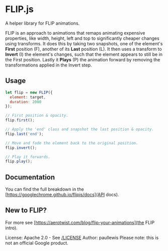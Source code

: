 # FLIP.js

A helper library for FLIP animations.

FLIP is an approach to animations that remaps animating expensive properties, like width, height, left and top to significantly cheaper changes using transforms. It does this by taking two snapshots, one of the element's **First** position (F), another of its **Last** position (L). It then uses a transform to **Invert** (I) the element's changes, such that the element appears to still be in the First position. Lastly it **Plays** (P) the animation forward by removing the transformations applied in the Invert step.

## Usage

```javascript
let flip = new FLIP({
  element: target,
  duration: 2000
});

// First position & opacity.
flip.first();

// Apply the 'end' class and snapshot the last position & opacity.
flip.last('end');

// Move and fade the element back to the original position.
flip.invert();

// Play it forwards.
flip.play();
```

## Documentation

You can find the full breakdown in the [https://googlechrome.github.io/flipjs/docs](API docs).

## New to FLIP?

For more see [https://aerotwist.com/blog/flip-your-animations](the FLIP intro).

License: Apache 2.0 - See [/LICENSE](/LICENSE)
Author: paullewis
Please note: this is not an official Google product.

